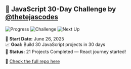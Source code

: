 ## 🚀 JavaScript 30-Day Challenge by [@thetejascodes](https://github.com/thetejascodes)

![Progress](https://img.shields.io/badge/Completed-22%2F30-green?style=for-the-badge&logo=javascript)
![Challenge](https://img.shields.io/badge/Day%2022%20Done-%F0%9F%92%AA-yellow?style=for-the-badge)
![Next Up](https://img.shields.io/badge/Coming%20Up-Day%2023-blue?style=for-the-badge)

📅 **Start Date:** June 26, 2025  
📈 **Goal:** Build 30 JavaScript projects in 30 days  
🎯 **Status:** 21 Projects Completed — React journey started!

🔗 [Check the full repo here](https://github.com/thetejascodes/JS-30-Days)
